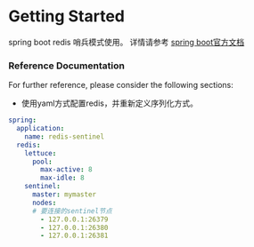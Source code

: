 # Getting Started
spring boot redis 哨兵模式使用。
详情请参考 [spring boot官方文档](https://docs.spring.io/spring-data/redis/docs/2.1.6.RELEASE/reference/html/#redis:write-to-master-read-from-replica)

### Reference Documentation
For further reference, please consider the following sections:
* 使用yaml方式配置redis，并重新定义序列化方式。
```yaml
spring:
  application:
    name: redis-sentinel
  redis:
    lettuce:
      pool:
        max-active: 8
        max-idle: 8
    sentinel:
      master: mymaster
      nodes:
      # 要连接的sentinel节点
        - 127.0.0.1:26379
        - 127.0.0.1:26380
        - 127.0.0.1:26381
```